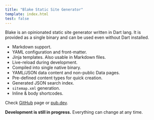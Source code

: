 ```yaml
---
title: "Blake Static Site Generator"
template: index.html
test: false
---
```


Blake is an opinionated static site generator written in Dart lang. 
It is provided as a single binary and can be used even without Dart installed.

* Markdown support.
* YAML configuration and front-matter.
* Jinja templates. Also usable in Markdown files.
* Live-reload during development.
* Compiled into single native binary.
* YAML/JSON data content and non-public Data pages.
* Pre-defined content types for quick creation.
* Generated JSON search index.
* `sitemap.xml` generation.
* Inline & body shortcodes.

Check [GitHub](https://github.com/vaetas/blake) page or [pub.dev](https://pub.dev/packages/blake).

**Development is still in progress.** Everything can change at any time.